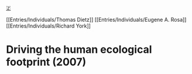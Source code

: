 [🇿](zotero://select/library/items/N4IYCZPL)

[[Entries/Individuals/Thomas Dietz]] [[Entries/Individuals/Eugene A. Rosa]] [[Entries/Individuals/Richard York]] 
# Driving the human ecological footprint (2007)

